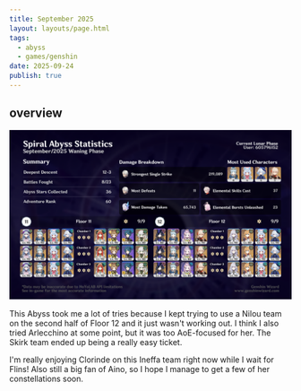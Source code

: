 ```yaml
---
title: September 2025
layout: layouts/page.html
tags:
  - abyss
  - games/genshin
date: 2025-09-24
publish: true
---
```

## overview
![Abyss Overview](./photos/09-25_abyss.png)

This Abyss took me a lot of tries because I kept trying to use a Nilou team on the second half of Floor 12 and it just wasn't working out. I think I also tried Arlecchino at some point, but it was too AoE-focused for her. The Skirk team ended up being a really easy ticket.

I'm really enjoying Clorinde on this Ineffa team right now while I wait for Flins! Also still a big fan of Aino, so I hope I manage to get a few of her constellations soon.